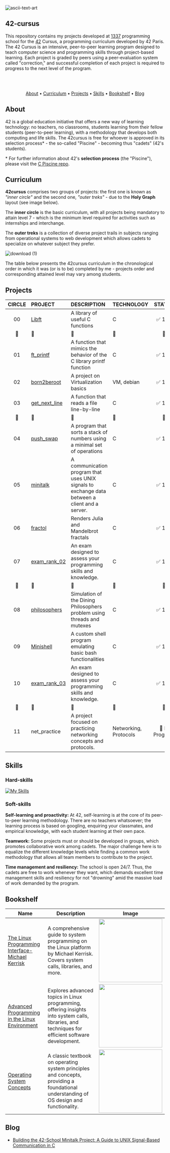 <!--
<img width="1105" alt="Screen Shot 2023-12-20 at 1 49 38 PM" src="https://github.com/zelhajou/42-cursus/assets/39954629/7373d5c5-441e-467f-906c-bcb1196fa0af">
-->
![ascii-text-art](https://github.com/zelhajou/42-cursus/assets/39954629/61f52082-1676-42f0-a7fa-0759ffd97884)


## 42-cursus

This repository contains my projects developed at <a href="https://1337.ma/en/">1337</a> programming school for the <a href="https://42.fr/en/homepage/">42</a> Cursus, a programming curriculum developed by 42 Paris. The 42 Cursus is an intensive, peer-to-peer learning program designed to teach computer science and programming skills through project-based learning. Each project is graded by peers using a peer-evaluation system called "correction," and successful completion of each project is required to progress to the next level of the program.

<br>
<br>

<div align="center">
<!--
[![zelhajou's 42 stats](https://badge.mediaplus.ma/binary/zelhajou)](https://github.com/oakoudad/badge42)
-->
</div>

<p align="center">
	<a href="#about">About</a> •
	<a href="#curriculum">Curriculum</a> •
	<a href="#projects">Projects</a> •
	<a href="#skills">Skills</a> •
	<a href="#bookshelf">Bookshelf</a> •
	<a href="#my-articles">Blog</a>

</p>



## About

42 is a global education initiative that offers a new way of learning technology:
no teachers, no classrooms, students learning from their fellow students (peer-to-peer learning), with a methodology that develops both computing and life skills. The 42cursus is free for whoever is approved in its selection process* - the so-called "Piscine" - becoming thus "cadets" (42's students).

\* For further information about 42's **selection process** (the "Piscine"), please visit the [C Piscine repo](https://github.com/zakelh6/42-piscine_c).


## Curriculum

**42cursus** comprises two groups of projects: the first one is known as _"inner circle"_ and the second one, _"outer treks"_ - due to the **Holy Graph** layout (see image below).

The **inner circle** is the basic curriculum, with all projects being mandatory to attain level 7 - which is the minimum level required for activities such as internships and interchange.

The **outer treks** is a collection of diverse project trails in subjects ranging from operational systems to web development which allows cadets to specialize on whatever subject they prefer.

![download (1)](https://github.com/zelhajou/42-cursus/assets/39954629/8a8bb646-d8f2-49fa-8b16-559d4cf432ab)



The table below presents the 42cursus curriculum in the chronological order in which it was (or is to be) completed by me - projects order and corresponding attained level may vary among students.

</details>

## Projects

|CIRCLE	|PROJECT	| DESCRIPTION |TECHNOLOGY	|STATUS	|
|:-:	|:--		|:--	|:--				|:-:	|
|00	|[Libft](https://github.com/zelhajou/42-libft)| A library of useful C functions	|C	|✅ 122 	|
|:dizzy:|	:dizzy:	|	:dizzy:	|	:dizzy:	|:dizzy:	|:dizzy:	|
|01	|[ft_printf](https://github.com/zelhajou/42-ft_printf)|A function that mimics the behavior of the C library printf function|C|✅  100 |
|02	|[born2beroot](https://github.com/zelhajou/42-Born2beRoot)| A project on Virtualization basics 	|VM, debian|✅  108|
|03	|[get_next_line](https://github.com/zelhajou/42-get_next_line)| A function that reads a file line-by-line 	|C|✅  125|
|:dizzy:|	:dizzy:	|	:dizzy:	|	:dizzy:	|:dizzy:	|:dizzy:|
|04	|[push_swap](https://github.com/zelhajou/42-push_swap)| A program that sorts a stack of numbers using a minimal set of operations |C|✅ 125|
|05	|[minitalk](https://github.com/zelhajou/42-minitalk)| A communication program that uses UNIX signals to exchange data between a client and a server. |C| ✅  100|
|06	|[fractol](https://github.com/zelhajou/42-fractol)| Renders Julia and Mandelbrot fractals |C| ✅  100 |
|07	|[exam_rank_02](https://github.com/users/zelhajou/projects/13/views/1)| An exam designed to assess your programming skills and knowledge.  |C| ✅  100 |
|:dizzy:|	:dizzy:	|	:dizzy:	|	:dizzy:	|:dizzy:	|:dizzy:	|
|08	|[philosophers](https://github.com/zelhajou/42-Philosophers)| Simulation of the Dining Philosophers problem using threads and mutexes |C| ✅  100 |
|09	| [Minishell](https://github.com/zelhajou/42-minishell) | A custom shell program emulating basic bash functionalities|C| ✅  101 |
|10	| [exam_rank_03](#) | An exam designed to assess your programming skills and knowledge. |C| ✅  100 |
|:dizzy:|	:dizzy:	|	:dizzy:	|	:dizzy:	|:dizzy:	|:dizzy:	|
|11	| net_practice | A project focused on practicing networking concepts and protocols. | Networking, Protocols | 🚧 In Progress |


## Skills

### Hard-skills

[![My Skills](https://skillicons.dev/icons?i=c,linux,bash,git,vim,emacs,vscode,md)](https://skillicons.dev)

### Soft-skills

**Self-learning and proactivity:** At 42, self-learning is at the core of its peer-to-peer learning methodology. There are no teachers whatsoever; the learning process is based on googling, enquiring your classmates, and empirical knowledge, with each student learning at their own pace.

**Teamwork:** Some projects must or should be developed in groups, which promotes collaborative work among cadets. The major challenge here is to equalize the different knowledge levels while finding a common work methodology that allows all team members to contribute to the project.

**Time management and resiliency:** The school is open 24/7. Thus, the cadets are free to work whenever they want, which demands excellent time management skills and resiliency for not "drowning" amid the massive load of work demanded by the program.

## Bookshelf

| **Name**                                 | **Description**                                                                                                           | **Image** |
| ---------------------------------------- | ------------------------------------------------------------------------------------------------------------------------- | --------- |
|  [The Linux Programming Interface-Michael Kerrisk](https://github.com/zelhajou/Bookshelf/blob/main/System-level%20Programming/The%20Linux%20Programming%20Interface-Michael%20Kerrisk.pdf)       | A comprehensive guide to system programming on the Linux platform by Michael Kerrisk. Covers system calls, libraries, and more. | <img src="https://github.com/zelhajou/42-cursus/assets/39954629/e8ceb45e-9c83-47f0-a5f1-41cd01c0d642" width="200"> |
| [Advanced Programming in the Linux Environment](https://github.com/zelhajou/Bookshelf/blob/main/System-level%20Programming/advanced%20programming%20in%20the%20linux%20environment.pdf) | Explores advanced topics in Linux programming, offering insights into system calls, libraries, and techniques for efficient software development. |   <img src="https://github.com/zelhajou/42-cursus/assets/39954629/08f28684-3f19-46fa-a284-ce64141b1bd5" width="200"> |
| [Operating System Concepts](https://github.com/zelhajou/Bookshelf/blob/main/System-level%20Programming/Operating%20System%20Concepts%20(9th%2C2012_12).pdf)            | A classic textbook on operating system principles and concepts, providing a foundational understanding of OS design and functionality. |  <img src="https://github.com/zelhajou/42-cursus/assets/39954629/98c74ba3-665e-481d-828e-a492ec516fa3" width="200">  |

<!-- ## My 42 stats

[![zelhajou's 42 stats](https://badge.mediaplus.ma/binary/zelhajou)](https://github.com/oakoudad/badge42) -->

## Blog

- [Building the 42-School Minitalk Project: A Guide to UNIX Signal-Based Communication in C](https://medium.com/@aaaikrz/building-the-42-school-minitalk-project-a-guide-to-unix-signal-based-communication-in-c-d11605643747)
